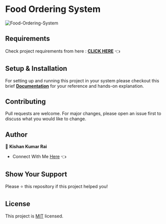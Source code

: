 # Food Ordering System

![Food-Ordering-System](https://github.com/kishanrajput23/Food-Ordering-System/assets/70385488/ad15e4fe-e8f3-4417-9817-6341905ab7c3)


## Requirements

Check project requirements from here : **[CLICK HERE](https://github.com/kishanrajput23/Food-Ordering-System/blob/main/FOS/Food%20Ordering%20System.pdf)** 👈

## Setup & Installation

For setting up and running this project in your system please checkout this brief **[Documentation](https://github.com/kishanrajput23/Food-Ordering-System/blob/main/project_guide.md)** for your reference and hands-on explanation.

## Contributing
Pull requests are welcome. For major changes, please open an issue first to discuss what you would like to change.

## Author

👤 **Kishan Kumar Rai**

- Connect With Me [Here](https://linktr.ee/kishan_rajput23) 👈

## Show Your Support

Please ⭐️ this repository if this project helped you!

## License
This project is [MIT](https://choosealicense.com/licenses/mit/) licensed.

